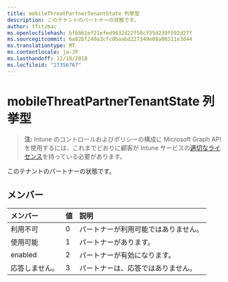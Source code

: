 ```yaml
---
title: mobileThreatPartnerTenantState 列挙型
description: このテナントのパートナーの状態です。
author: tfitzmac
ms.openlocfilehash: bfb861ef21efed9632d22f58cf35d239f592d27f
ms.sourcegitcommit: 6a82bf240a3cfc0baabd227349e08a08311e3d44
ms.translationtype: MT
ms.contentlocale: ja-JP
ms.lasthandoff: 12/18/2018
ms.locfileid: "27356767"
---
```

# <a name="mobilethreatpartnertenantstate-enum-type"></a>mobileThreatPartnerTenantState 列挙型

> **注:** Intune のコントロールおよびポリシーの構成に Microsoft Graph API を使用するには、これまでどおりに顧客が Intune サービスの[適切なライセンス](https://go.microsoft.com/fwlink/?linkid=839381)を持っている必要があります。

このテナントのパートナーの状態です。
## <a name="members"></a>メンバー
|メンバー|値|説明|
|:---|:---|:---|
|利用不可|0|パートナーが利用可能ではありません。|
|使用可能|1|パートナーがあります。|
|enabled|2|パートナーが有効になります。|
|応答しません。|3|パートナーは、応答ではありません。|



